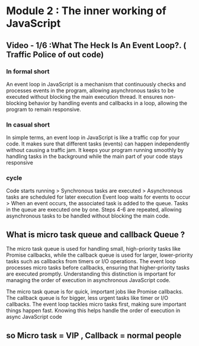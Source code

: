 # Module 2 : The inner working of JavaScript

## Video - 1/6 :What The Heck Is An Event Loop?. ( Traffic Police of out code)

### In formal short

An event loop in JavaScript is a mechanism that continuously checks and processes events in the program, allowing asynchronous tasks to be executed without blocking the main execution thread. It ensures non-blocking behavior by handling events and callbacks in a loop, allowing the program to remain responsive.

### In casual short

In simple terms, an event loop in JavaScript is like a traffic cop for your code. It makes sure that different tasks (events) can happen independently without causing a traffic jam. It keeps your program running smoothly by handling tasks in the background while the main part of your code stays responsive

### cycle

Code starts running > Synchronous tasks are executed > Asynchronous tasks are scheduled for later execution
Event loop waits for events to occur > When an event occurs, the associated task is added to the queue.
Tasks in the queue are executed one by one.
Steps 4-6 are repeated, allowing asynchronous tasks to be handled without blocking the main code.

## What is micro task queue and callback Queue ?

The micro task queue is used for handling small, high-priority tasks like Promise callbacks,
while the callback queue is used for larger, lower-priority tasks such as callbacks from timers or I/O operations.
The event loop processes micro tasks before callbacks, ensuring that higher-priority tasks are executed promptly.
Understanding this distinction is important for managing the order of execution in asynchronous JavaScript code.

The micro task queue is for quick, important jobs like Promise callbacks.
The callback queue is for bigger, less urgent tasks like timer or I/O callbacks.
The event loop tackles micro tasks first, making sure important things happen fast.
Knowing this helps handle the order of execution in async JavaScript code

## so Micro task = VIP , Callback = normal people
